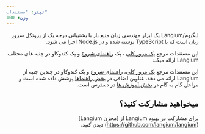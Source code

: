 ```yaml
---
تیتر: "مستندات"
وزن: 100
---
```


<div dir="rtl">
  
لنگیوم/Langium یک ابزار مهندسی زبان منبع باز با پشتیبانی درجه یک از پروتکل سرور زبان است که با TypeScript نوشته شده و در Node.js اجرا می شود.
 
این مستندات مرجع [یک مرور کلی](/docs/langium-overview) ، یک [راهنمای شروع](/docs/getting-started) و یک کندوکاو در جنبه های مختلف Langium ارائه میکند
 
این مستندات مرجع [یک مرور کلی](/docs/langium-overview)، [راهنمای شروع](/docs/getting-started) و یک کندوکاو در چندین جنبه از Langium ارائه می دهد. عناوین اضافی در [بخض راهنماها](/guides/) پوشش داده شده است و مراحل گام به گام در [بخش آموزش ها](/tutorials/) در دسترس است.

## میخواهید مشارکت کنید؟
 
برای مشارکت در بهبود Langium از [مخزن Langium] (https://github.com/langium/langium) دیدن کنید.

</div>
